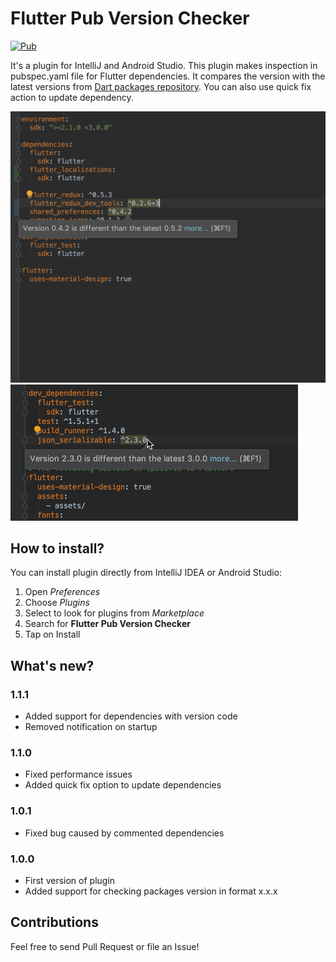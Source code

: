 # Flutter Pub Version Checker

[![Pub](https://img.shields.io/jetbrains/plugin/v/12400-flutter-pub-version-checker.svg?label=flutter%20pub%20version%20checker)](https://plugins.jetbrains.com/plugin/12400-flutter-pub-version-checker)

It's a plugin for IntelliJ and Android Studio. This plugin makes inspection in pubspec.yaml 
file for Flutter dependencies. It compares the version with the latest versions from [Dart packages repository](https://pub.dev).
You can also use quick fix action to update dependency.

<img src="/img/screen1.png" alt="Flutter Pub Version Checker in action" width="640"/>

<img src="/img/quickfix.gif" alt="Flutter Pub Version Checker quick fix"/>

## How to install?

You can install plugin directly from IntelliJ IDEA or Android Studio:
1. Open _Preferences_
2. Choose _Plugins_
3. Select to look for plugins from _Marketplace_
4. Search for **Flutter Pub Version Checker**
5. Tap on Install

## What's new?
### 1.1.1
- Added support for dependencies with version code
- Removed notification on startup
### 1.1.0
- Fixed performance issues
- Added quick fix option to update dependencies
### 1.0.1
- Fixed bug caused by commented dependencies</li>
### 1.0.0
- First version of plugin</li>
- Added support for checking packages version in format x.x.x</li></ul>

## Contributions

Feel free to send Pull Request or file an Issue!
